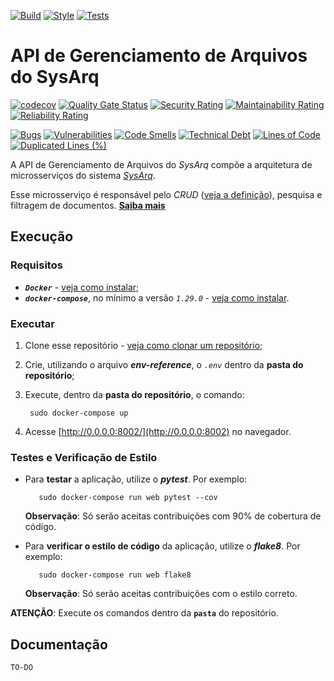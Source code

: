 [![Build](https://github.com/fga-eps-mds/2021.1-PC-GO1-Archives/workflows/Compilação/badge.svg)](https://github.com/fga-eps-mds/2021.1-PC-GO1-Archives/actions/workflows/build.yml)
[![Style](https://github.com/fga-eps-mds/2021.1-PC-GO1-Archives/workflows/Estilo/badge.svg)](https://github.com/fga-eps-mds/2021.1-PC-GO1-Archives/actions/workflows/style.yml)
[![Tests](https://github.com/fga-eps-mds/2021.1-PC-GO1-Archives/workflows/Testes/badge.svg)](https://github.com/fga-eps-mds/2021.1-PC-GO1-Archives/actions/workflows/test.yml)

# API de Gerenciamento de Arquivos do SysArq

[![codecov](https://codecov.io/gh/fga-eps-mds/2021.1-PC-GO1-Archives/branch/main/graph/badge.svg?token=CY2SSE56VM)](https://codecov.io/gh/fga-eps-mds/2021.1-PC-GO1-Archives)
[![Quality Gate Status](https://sonarcloud.io/api/project_badges/measure?project=fga-eps-mds_2021.1-PC-GO1-Archives&metric=alert_status)](https://sonarcloud.io/dashboard?id=fga-eps-mds_2021.1-PC-GO1-Archives)
[![Security Rating](https://sonarcloud.io/api/project_badges/measure?project=fga-eps-mds_2021.1-PC-GO1-Archives&metric=security_rating)](https://sonarcloud.io/dashboard?id=fga-eps-mds_2021.1-PC-GO1-Archives)
[![Maintainability Rating](https://sonarcloud.io/api/project_badges/measure?project=fga-eps-mds_2021.1-PC-GO1-Archives&metric=sqale_rating)](https://sonarcloud.io/dashboard?id=fga-eps-mds_2021.1-PC-GO1-Archives)
[![Reliability Rating](https://sonarcloud.io/api/project_badges/measure?project=fga-eps-mds_2021.1-PC-GO1-Archives&metric=reliability_rating)](https://sonarcloud.io/dashboard?id=fga-eps-mds_2021.1-PC-GO1-Archives)

[![Bugs](https://sonarcloud.io/api/project_badges/measure?project=fga-eps-mds_2021.1-PC-GO1-Archives&metric=bugs)](https://sonarcloud.io/dashboard?id=fga-eps-mds_2021.1-PC-GO1-Archives)
[![Vulnerabilities](https://sonarcloud.io/api/project_badges/measure?project=fga-eps-mds_2021.1-PC-GO1-Archives&metric=vulnerabilities)](https://sonarcloud.io/dashboard?id=fga-eps-mds_2021.1-PC-GO1-Archives)
[![Code Smells](https://sonarcloud.io/api/project_badges/measure?project=fga-eps-mds_2021.1-PC-GO1-Archives&metric=code_smells)](https://sonarcloud.io/dashboard?id=fga-eps-mds_2021.1-PC-GO1-Archives)
[![Technical Debt](https://sonarcloud.io/api/project_badges/measure?project=fga-eps-mds_2021.1-PC-GO1-Archives&metric=sqale_index)](https://sonarcloud.io/dashboard?id=fga-eps-mds_2021.1-PC-GO1-Archives)
[![Lines of Code](https://sonarcloud.io/api/project_badges/measure?project=fga-eps-mds_2021.1-PC-GO1-Archives&metric=ncloc)](https://sonarcloud.io/dashboard?id=fga-eps-mds_2021.1-PC-GO1-Archives)
[![Duplicated Lines (%)](https://sonarcloud.io/api/project_badges/measure?project=fga-eps-mds_2021.1-PC-GO1-Archives&metric=duplicated_lines_density)](https://sonarcloud.io/dashboard?id=fga-eps-mds_2021.1-PC-GO1-Archives)

A API de Gerenciamento de Arquivos do *SysArq* compõe a arquitetura de microsserviços do sistema *[SysArq](https://fga-eps-mds.github.io/2021.1-PC-GO1/)*.

Esse microsserviço é responsável pelo *CRUD* ([veja a definição](https://developer.mozilla.org/pt-BR/docs/Glossary/CRUD)), pesquisa e filtragem de documentos. **[Saiba mais](https://fga-eps-mds.github.io/2021.1-PC-GO1/documentation/)**

## Execução

### Requisitos
 - ***`Docker`*** - [veja como instalar](https://docs.docker.com/engine/install/);
 - ***`docker-compose`***, no mínimo a versão *`1.29.0`* - [veja como instalar](https://docs.docker.com/compose/install/).

### Executar

1. Clone esse repositório - [veja como clonar um repositório](https://docs.github.com/pt/github/creating-cloning-and-archiving-repositories/cloning-a-repository-from-github/cloning-a-repository);

2. Crie, utilizando o arquivo ***env-reference***, o *`.env`* dentro da **pasta do repositório**;

3. Execute, dentro da **pasta do repositório**, o comando:
   ```
    sudo docker-compose up
   ```

4. Acesse [http://0.0.0.0:8002/](http://0.0.0.0:8002) no navegador. 

### Testes e Verificação de Estilo

-  Para **testar** a aplicação, utilize o ***pytest***. Por exemplo:
   ```
      sudo docker-compose run web pytest --cov
   ```
   **Observação**: Só serão aceitas contribuições com 90% de cobertura de código.

- Para **verificar o estilo de código** da aplicação, utilize o ***flake8***. Por exemplo:
   ```
      sudo docker-compose run web flake8
   ```
   **Observação**: Só serão aceitas contribuições com o estilo correto.

**ATENÇÃO**: Execute os comandos dentro da **`pasta`** do repositório.

## Documentação

`TO-DO` 
